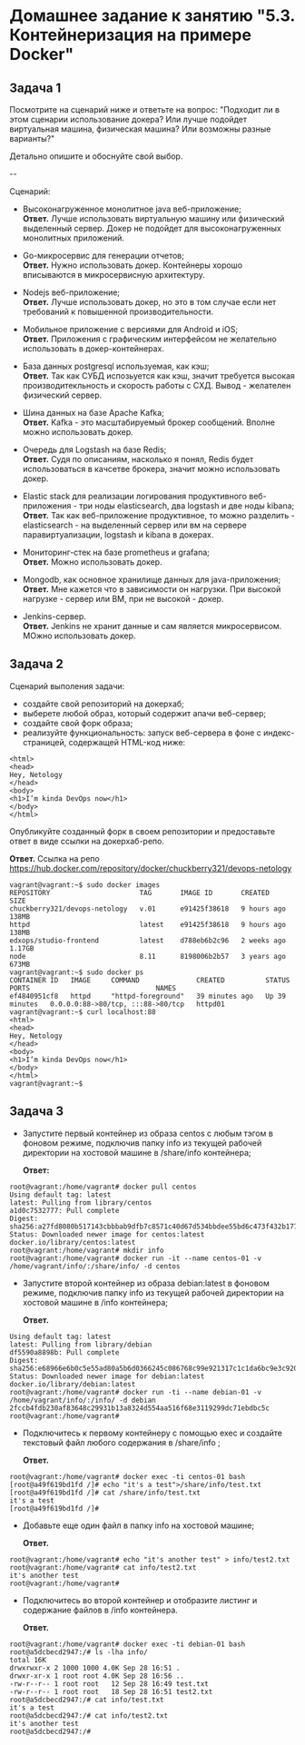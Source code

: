 # Домашнее задание к занятию "5.3. Контейнеризация на примере Docker"

## Задача 1 

Посмотрите на сценарий ниже и ответьте на вопрос:
"Подходит ли в этом сценарии использование докера? Или лучше подойдет виртуальная машина, физическая машина? Или возможны разные варианты?"

Детально опишите и обоснуйте свой выбор.

--

Сценарий:

- Высоконагруженное монолитное java веб-приложение;\
  **Ответ.** Лучше использовать виртуальную машину или физический выделенный сервер. Докер не подойдет для высоконагруженных монолитных приложений. 

- Go-микросервис для генерации отчетов;\
  **Ответ.** Нужно использовать докер. Контейнеры хорошо вписываются в микросервисную архитектуру.

- Nodejs веб-приложение;\
  **Ответ.** Лучше использовать докер, но это в том случае если нет требований к повышенной производительности.

- Мобильное приложение c версиями для Android и iOS;\
  **Ответ.** Приложения с графическим интерфейсом не желательно использовать в докер-контейнерах.

- База данных postgresql используемая, как кэш;\
  **Ответ.** Так как СУБД испозьуется как кэш, значит требуется высокая производитекльность и скорость работы с СХД. Вывод - желателен физический сервер.

- Шина данных на базе Apache Kafka;\
  **Ответ.** Kafka - это масштабируемый брокер сообщений. Вполне можно использовать докер.

- Очередь для Logstash на базе Redis;\
  **Ответ.** Судя по описаниям, насколько я понял, Redis будет использоваться в качсетве брокера, значит можно использовать докер.

- Elastic stack для реализации логирования продуктивного веб-приложения - три ноды elasticsearch, два logstash и две ноды kibana;\
  **Ответ.** Так как веб-приложение продуктивное, то можно разделить - elasticsearch - на выделенный сервер или вм на сервере паравиртуализации, logstash и kibana в докерах.

- Мониторинг-стек на базе prometheus и grafana;\
  **Ответ.** Можно использовать докер.

- Mongodb, как основное хранилище данных для java-приложения;\
  **Ответ.** Мне кажется что в зависимости он нагрузки. При высокой нагрузке - сервер или ВМ, при не высокой - докер.

- Jenkins-сервер.\
  **Ответ.** Jenkins не хранит данные и сам является микросервисом. МОжно использовать докер.

## Задача 2 

Сценарий выполения задачи:

- создайте свой репозиторий на докерхаб; 
- выберете любой образ, который содержит апачи веб-сервер;
- создайте свой форк образа;
- реализуйте функциональность: 
запуск веб-сервера в фоне с индекс-страницей, содержащей HTML-код ниже: 
```
<html>
<head>
Hey, Netology
</head>
<body>
<h1>I’m kinda DevOps now</h1>
</body>
</html>
```
Опубликуйте созданный форк в своем репозитории и предоставьте ответ в виде ссылки на докерхаб-репо.

  **Ответ.** Ссылка на репо https://hub.docker.com/repository/docker/chuckberry321/devops-netology

```
vagrant@vagrant:~$ sudo docker images
REPOSITORY                      TAG       IMAGE ID       CREATED       SIZE
chuckberry321/devops-netology   v.01      e91425f38618   9 hours ago   138MB
httpd                           latest    e91425f38618   9 hours ago   138MB
edxops/studio-frontend          latest    d788eb6b2c96   2 weeks ago   1.17GB
node                            8.11      8198006b2b57   3 years ago   673MB
vagrant@vagrant:~$ sudo docker ps
CONTAINER ID   IMAGE     COMMAND              CREATED          STATUS          PORTS                               NAMES
ef4840951cf8   httpd     "httpd-foreground"   39 minutes ago   Up 39 minutes   0.0.0.0:88->80/tcp, :::88->80/tcp   httpd01
vagrant@vagrant:~$ curl localhost:88
<html>
<head>
Hey, Netology
</head>
<body>
<h1>I’m kinda DevOps now</h1>
</body>
</html>
vagrant@vagrant:~$ 
```

## Задача 3 

- Запустите первый контейнер из образа centos c любым тэгом в фоновом режиме, подключив папку info из текущей рабочей директории на хостовой машине в /share/info контейнера;
  
  **Ответ:**

```
root@vagrant:/home/vagrant# docker pull centos
Using default tag: latest
latest: Pulling from library/centos
a1d0c7532777: Pull complete 
Digest: sha256:a27fd8080b517143cbbbab9dfb7c8571c40d67d534bbdee55bd6c473f432b177
Status: Downloaded newer image for centos:latest
docker.io/library/centos:latest
root@vagrant:/home/vagrant# mkdir info
root@vagrant:/home/vagrant# docker run -it --name centos-01 -v /home/vagrant/info/:/share/info/ -d centos
```

- Запустите второй контейнер из образа debian:latest в фоновом режиме, подключив папку info из текущей рабочей директории на хостовой машине в /info контейнера;
  
  **Ответ.**

```root@vagrant:/home/vagrant# docker pull debian
Using default tag: latest
latest: Pulling from library/debian
df5590a8898b: Pull complete 
Digest: sha256:e68966e6b0c5e55ad80a5b6d0366245c086768c99e921317c1c1da6bc9e3c920
Status: Downloaded newer image for debian:latest
docker.io/library/debian:latest
root@vagrant:/home/vagrant# docker run -ti --name debian-01 -v /home/vagrant/info/:/info/ -d debian
2fccb4fdb230af83648c29931b13a8324d554aa516f68e3119299dc71ebdbc5c
root@vagrant:/home/vagrant#
```

- Подключитесь к первому контейнеру с помощью exec и создайте текстовый файл любого содержания в /share/info ;

  **Ответ.**

```
root@vagrant:/home/vagrant# docker exec -ti centos-01 bash
[root@a49f619bd1fd /]# echo "it's a test">/share/info/test.txt   
[root@a49f619bd1fd /]# cat /share/info/test.txt 
it's a test
[root@a49f619bd1fd /]# 
```

- Добавьте еще один файл в папку info на хостовой машине;

  **Ответ.**

```
root@vagrant:/home/vagrant# echo "it's another test" > info/test2.txt
root@vagrant:/home/vagrant# cat info/test2.txt 
it's another test
root@vagrant:/home/vagrant# 
```

- Подключитесь во второй контейнер и отобразите листинг и содержание файлов в /info контейнера.

  **Ответ.**

```
root@vagrant:/home/vagrant# docker exec -ti debian-01 bash
root@a5dcbecd2947:/# ls -lha info/
total 16K
drwxrwxr-x 2 1000 1000 4.0K Sep 28 16:51 .
drwxr-xr-x 1 root root 4.0K Sep 28 16:56 ..
-rw-r--r-- 1 root root   12 Sep 28 16:49 test.txt
-rw-r--r-- 1 root root   18 Sep 28 16:51 test2.txt
root@a5dcbecd2947:/# cat info/test.txt 
it's a test
root@a5dcbecd2947:/# cat info/test2.txt 
it's another test
root@a5dcbecd2947:/# 
```
